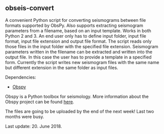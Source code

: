 ## obseis-convert
A convenient Python script for converting seismograms between file formats supported by ObsPy. Also supports extracting seismogram parameters from a filename, based on an input template. Works in both Python 2 and 3. An end user only has to define input folder, input file format, input file extension and output file format. The script reads only those files in the input folder with the specified file extension. Seismogram parameters written in the filename can be extracted and written into the output file. In this case the user has to provide a template in a specified form. Currently the script writes new seismogram files with the same name but different extension in the same folder as input files.

Dependencies:
- [Obspy](https://github.com/obspy/obspy/wiki)

Obspy is a Python toolbox for seismology.
More information about the Obspy project can be found [here](https://github.com/obspy/obspy/wiki).

The files are going to be uploaded by the end of the next week! Last two months were busy.

Last update: 20. June 2018.
